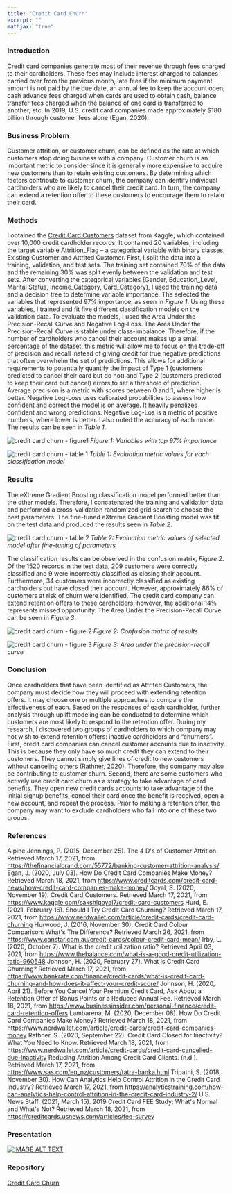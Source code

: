 ```yaml
---
title: "Credit Card Churn"
excerpt: ""
mathjax: "true"
---
```


### Introduction
Credit card companies generate most of their revenue through fees charged to their cardholders. These fees may include interest charged to balances carried over from the previous month, late fees if the minimum payment amount is not paid by the due date, an annual fee to keep the account open, cash advance fees charged when cards are used to obtain cash, balance transfer fees charged when the balance of one card is transferred to another, etc. In 2019, U.S. credit card companies made approximately $180 billion through customer fees alone (Egan, 2020). 

### Business Problem
Customer attrition, or customer churn, can be defined as the rate at which customers stop doing business with a company. Customer churn is an important metric to consider since it is generally more expensive to acquire new customers than to retain existing customers. By determining which factors contribute to customer churn, the company can identify individual cardholders who are likely to cancel their credit card. In turn, the company can extend a retention offer to these customers to encourage them to retain their card. 

### Methods
I obtained the [Credit Card Customers](https://www.kaggle.com/sakshigoyal7/credit-card-customers) dataset from Kaggle, which contained over 10,000 credit cardholder records. It contained 20 variables, including the target variable Attrition_Flag – a categorical variable with binary classes, Existing Customer and Attrited Customer. First, I split the data into a training, validation, and test sets. The training set contained 70% of the data and the remaining 30% was split evenly between the validation and test sets. After converting the categorical variables (Gender,  Education_Level, Marital Status, Income_Category, Card_Category), I used the training data and a decision tree to determine variable importance. The selected the variables that represented 97% importance, as seen in *Figure 1*. Using these variables, I trained and fit five different classification models on the validation data. To evaluate the models, I used the Area Under the Precision-Recall Curve and Negative Log-Loss. The Area Under the Precision-Recall Curve is stable under class-imbalance. Therefore, if the number of cardholders who cancel their account makes up a small percentage of the dataset, this metric will allow me to focus on the trade-off of precision and recall instead of giving credit for true negative predictions that often overwhelm the set of predictions. This allows for additional requirements to potentially quantify the impact of Type 1 (customers predicted to cancel their card but do not) and Type 2 (customers predicted to keep their card but cancel) errors to set a threshold of prediction. Average precision is a metric with scores between 0 and 1, where higher is better. Negative Log-Loss uses calibrated probabilities to assess how confident and correct the model is on average. It heavily penalizes confident and wrong predictions. Negative Log-Los is a metric of positive numbers, where lower is better. I also noted the accuracy of each model. The results can be seen in *Table 1*. 

![credit card churn - figure1](https://user-images.githubusercontent.com/61814648/114947546-31596f00-9e02-11eb-902d-a9765cde5116.png)
*Figure 1: Variables with top 97% importance*

![credit card churn - table 1](https://user-images.githubusercontent.com/61814648/114947818-a6c53f80-9e02-11eb-8a60-a455eb6ac929.png)
*Table 1: Evaluation metric values for each classification model*

### Results
The eXtreme Gradient Boosting classification model performed better than the other models. Therefore, I concatenated the training and validation data and performed a cross-validation randomized grid search to choose the best parameters. The fine-tuned eXtreme Gradient Boosting model was fit on the test data and produced the results seen in *Table 2*. 

![credit card churn - table 2](https://user-images.githubusercontent.com/61814648/114947954-e7bd5400-9e02-11eb-8a2f-444d3d736d4d.png)
*Table 2: Evaluation metric values of selected model after fine-tuning of parameters*

The classification results can be observed in the confusion matrix, *Figure 2*. Of the 1520 records in the test data, 209 customers were correctly classified and 9 were incorrectly classified as closing their account. Furthermore, 34 customers were incorrectly classified as existing cardholders but have closed their account. However, approximately 86% of customers at risk of churn were identified. The credit card company can extend retention offers to these cardholders; however, the additional 14% represents missed opportunity. The Area Under the Precision-Recall Curve can be seen in *Figure 3*.

![credit card churn - figure 2](https://user-images.githubusercontent.com/61814648/114948173-5b5f6100-9e03-11eb-8e86-f093cac3f871.png)
*Figure 2: Confusion matrix of results*

![credit card churn - figure 3](https://user-images.githubusercontent.com/61814648/114948220-6d410400-9e03-11eb-87bf-ec6391b43518.png)
*Figure 3: Area under the precision-recall curve*

### Conclusion
Once cardholders that have been identified as Attrited Customers, the company must decide how they will proceed with extending retention offers. It may choose one or multiple approaches to compare the effectiveness of each. Based on the responses of each cardholder, further analysis through uplift modeling can be conducted to determine which customers are most likely to respond to the retention offer.  During my research, I discovered two groups of cardholders to which company may not wish to extend retention offers: inactive cardholders and “churners”. First, credit card companies can cancel customer accounts due to inactivity. This is because they only have so much credit they can extend to their customers. They cannot simply give lines of credit to new customers without canceling others (Rathner, 2020). Therefore, the company may also be contributing to customer churn. Second, there are some customers who actively use credit card churn as a strategy to take advantage of card benefits. They open new credit cards accounts to take advantage of the initial signup benefits, cancel their card once the benefit is received, open a new account, and repeat the process. Prior to making a retention offer, the company may want to exclude cardholders who fall into one of these two groups. 

### References
Alpine Jennings, P. (2015, December 25). The 4 D's of Customer Attrition. Retrieved March 17, 2021, from https://thefinancialbrand.com/55772/banking-customer-attrition-analysis/ 
Egan, J. (2020, July 03). How Do Credit Card Companies Make Money? Retrieved March 18, 2021, from https://www.creditcards.com/credit-card-news/how-credit-card-companies-make-money/
Goyal, S. (2020, November 19). Credit Card Customers. Retrieved March 17, 2021, from https://www.kaggle.com/sakshigoyal7/credit-card-customers 
Hurd, E. (2021, February 16). Should I Try Credit Card Churning? Retrieved March 17, 2021, from https://www.nerdwallet.com/article/credit-cards/credit-card-churning 
Hurwood, J. (2016, November 30). Credit Card Colour Comparison: What's The Difference? Retrieved March 26, 2021, from https://www.canstar.com.au/credit-cards/colour-credit-card-mean/
Irby, L. (2020, October 7). What is the credit utilization ratio? Retrieved April 03, 2021, from https://www.thebalance.com/what-is-a-good-credit-utilization-ratio-960548
Johnson, H. (2020, February 27). What is Credit Card Churning? Retrieved March 17, 2021, from https://www.bankrate.com/finance/credit-cards/what-is-credit-card-churning-and-how-does-it-affect-your-credit-score/
Johnson, H. (2020, April 21). Before You Cancel Your Premium Credit Card, Ask About a Retention Offer of Bonus Points or a Reduced Annual Fee. Retrieved March 18, 2021, from https://www.businessinsider.com/personal-finance/credit-card-retention-offers
Lambarena, M. (2020, December 08). How Do Credit Card Companies Make Money? Retrieved March 18,   2021, from https://www.nerdwallet.com/article/credit-cards/credit-card-companies-money
Rathner, S. (2020, September 22). Credit Card Closed for Inactivity? What You Need to Know. Retrieved March 18, 2021, from https://www.nerdwallet.com/article/credit-cards/credit-card-cancelled-due-inactivity
Reducing Attrition Among Credit Card Clients. (n.d.). Retrieved March 17, 2021, from https://www.sas.com/en_nz/customers/tatra-banka.html
Tripathi, S. (2018, November 30). How Can Analytics Help Control Attrition in the Credit Card Industry? Retrieved March 17, 2021, from https://analyticstraining.com/how-can-analytics-help-control-attrition-in-the-credit-card-industry-2/
U.S. News Staff. (2021, March 15). 2019 Credit Card FEE Study: What's Normal and What's Not? Retrieved March 18, 2021, from https://creditcards.usnews.com/articles/fee-survey

### Presentation
[![IMAGE ALT TEXT](https://user-images.githubusercontent.com/61814648/114291299-2f2a9580-9a3b-11eb-9b9c-5cecfccf47fe.png)](https://youtu.be/cV5D9zP-ze0)

### Repository
[Credit Card Churn](https://github.com/afemal/Credit_Card_Churn)

